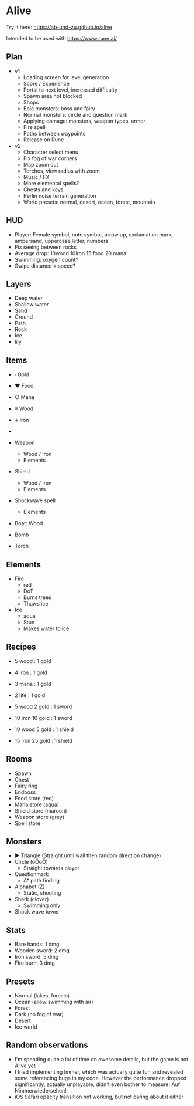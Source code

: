# Alive

Try it here: https://ab-und-zu.github.io/alive

Intended to be used with https://www.rune.ai/

## Plan

- v1
  - Loading screen for level generation
  - Score / Experience
  - Portal to next level, increased difficulty
  - Spawn area not blocked
  - Shops
  - Epic monsters: boss and fairy
  - Normal monsters: circle and question mark
  - Applying damage: monsters, weapon types, armor
  - Fire spell
  - Paths between waypoints
  - Release on Rune
- v2
  - Character select menu
  - Fix fog of war corners
  - Map zoom out
  - Torches, view radius with zoom
  - Music / FX
  - More elemental spells?
  - Chests and keys
  - Perlin noise terrain generation
  - World presets: normal, desert, ocean, forest, mountain

## HUD

- Player: Female symbol, note symbol, arrow up, exclamation mark, ampersand, uppercase letter, numbers
- Fix seeing between rocks
- Average drop: 10wood 10iron 15 food 20 mana
- Swimming: oxygen count?
- Swipe distance = speed?

## Layers

- Deep water
- Shallow water
- Sand
- Ground
- Path
- Rock
- Ice
- lily

## Items

- ∙ Gold
- ♥ Food
- ○ Mana
- ≡ Wood
- ÷ Iron
- 

- Weapon
  - Wood / Iron
  - Elements
- Shield
  - Wood / Iron
  - Elements
- Shockwave spell
  - Elements

- Boat: Wood
- Bomb
- Torch

## Elements

- Fire
  - red
  - DoT
  - Burns trees
  - Thaws ice
- Ice
  - aqua
  - Stun
  - Makes water to ice

## Recipes

- 5 wood : 1 gold
- 4 iron : 1 gold
- 3 mana : 1 gold
- 2 life : 1 gold

- 5 wood 2 gold : 1 sword
- 10 iron 10 gold : 1 sword

- 10 wood 5 gold : 1 shield
- 15 iron 25 gold : 1 shield

## Rooms

- Spawn
- Chest
- Fairy ring
- Endboss
- Food store (red)
- Mana store (aqua)
- Shield store (maroon)
- Weapon store (grey)
- Spell store 

## Monsters

- ▶ Triangle (Straight until wall then random direction change)
- Circle (öÖöÖ)
  - Straight towards player
- Questionmark
  - A* path finding
- Alphabet (Z)
  - Static, shooting
- Shark (clover)
  - Swimming only
- Shock wave tower


## Stats

- Bare hands: 1 dmg
- Wooden sword: 2 dmg
- Iron sword: 5 dmg
- Fire burn: 3 dmg


## Presets

- Normal (lakes, forests)
- Ocean (allow swimming with air)
- Forest
- Dark (no fog of war)
- Desert
- Ice world

## Random observations

- I'm spending quite a lot of time on awesome details, but the game is not Alive yet
- I tried implementing Immer, which was actually quite fun and revealed some referencing bugs in my code. However the performance dropped significantly, actually unplayable, didn't even bother to measure. Auf Nimmerwiedersehen!
- iOS Safari opacity transition not working, but not caring about it either